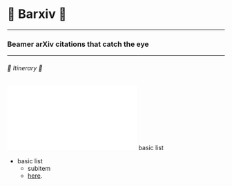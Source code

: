 # :milky_way: Barxiv :milky_way:
---
### Beamer arXiv citations that catch the eye 
---
###### :train2: Itinerary :ship:
![alt text](presentation.pdf)
basic list
- basic list 
  - subitem 
  -  [here](hyperlink). 

